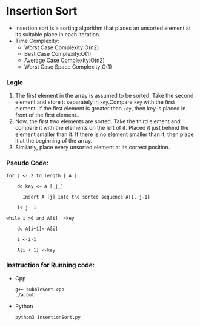 ﻿
# Insertion Sort

 - Insertion sort is a sorting algorithm that places an unsorted element at its suitable place in each iteration.
 - Time Complexity:
     - Worst Case Complexity:O(n2)
     - Best Case Complexity:O(1)
     - Average Case Complexity:O(n2)
	- Worst Case Space Complexity:O(1)

### Logic

 1. The first element in the array is assumed to be sorted. Take the second element and store it separately in `key`.Compare `key` with the first element. If the first element is greater than `key`, then key is placed in front of the first element.. 
 2. Now, the first two elements are sorted. Take the third element and compare it with the elements on the left of it. Placed it just behind the element smaller than it. If there is no element smaller than it, then place it at the beginning of the array.
 3. Similarly, place every unsorted element at its correct position.
 ### Pseudo Code:

	for j <- 2 to length [_A_]

	    do key <- A [_j_]

		  Insert A [j] into the sorted sequence A[1..j-1]

		i<-j- 1

	while i >0 and A[i]  >key
	
		do A[i+1]<-A[i]
	
		i <-i-1

		A[i + 1] <-key

###  Instruction for Running code:

  
- Cpp
  	```
	g++ bubbleSort.cpp
	./a.out  
	```
- Python
	```
	python3 InsertionSort.py
	```
